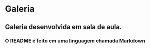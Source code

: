 # Galeria

## Galeria desenvolvida em sala de aula.

### O README é feito em uma linguagem chamada Markdown
